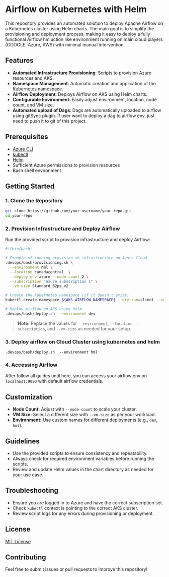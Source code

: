 # Airflow on Kubernetes with Helm

This repository provides an automated solution to deploy Apache Airflow on a Kubernetes cluster using Helm charts. The main goal is to simplify the provisioning and deployment process, making it easy to deploy a fully functional Airflow hmluction like environment running on main cloud players (GOOGLE, Azure, AWS) with minimal manual intervention.

## Features

- **Automated Infrastructure Provisioning**: Scripts to provision Azure resources and AKS.
- **Namespace Management**: Automatic creation and application of the Kubernetes namespace.
- **Airflow Deployment**: Deploys Airflow on AKS using Helm charts.
- **Configurable Environment**: Easily adjust environment, location, node count, and VM size.
- **Automated upload of Dags**: Dags are automatically uploaded to airflow using gitSync plugin. If user want to deploy a dag to airflow env, just need to push it to git of this project.

## Prerequisites

- [Azure CLI](https://docs.microsoft.com/en-us/cli/azure/install-azure-cli)
- [kubectl](https://kubernetes.io/docs/tasks/tools/)
- [Helm](https://helm.sh/docs/intro/install/)
- Sufficient Azure permissions to provision resources
- Bash shell environment

## Getting Started

### 1. Clone the Repository

```bash
git clone https://github.com/your-username/your-repo.git
cd your-repo
```

### 2. Provision Infrastructure and Deploy Airflow

Run the provided script to provision infrastructure and deploy Airflow:

```bash
#!/bin/bash

# Exemple of running provision.sh infrastructure on Azure Cloud
.devops/bash/provisioning.sh \
  --environment hml \
  --location canadacentral  \
  --deploy-env azure --node-count 2 \
  --subscription "Azure subscription 1" \
  --vm-size Standard_B2ps_v2

# Create the Kubernetes namespace (if it doesn't exist)
kubectl create namespace ${AKS_AIRFLOW_NAMESPACE} --dry-run=client --output yaml | kubectl apply -f -

# Deploy Airflow on AKS using Helm
.devops/bash/deploy.sh --environment dev
```

> **Note:** Replace the values for `--environment`, `--location`, `--subscription`, and `--vm-size` as needed for your setup.
### 3. Deploy airflow on Cloud Cluster using kubernetes and helm
```shell
.devops/bash/deploy.sh  --environment hml
```
### 4. Accessing Airflow

After follow all guides until here, you can access your airflow env on `localhost:9090` with default airflow credentials.

## Customization

- **Node Count:** Adjust with `--node-count` to scale your cluster.
- **VM Size:** Select a different size with `--vm-size` as per your workload.
- **Environment:** Use custom names for different deployments (e.g., `dev`, `hml`).

## Guidelines

- Use the provided scripts to ensure consistency and repeatability.
- Always check for required environment variables before running the scripts.
- Review and update Helm values in the chart directory as needed for your use case.

## Troubleshooting

- Ensure you are logged in to Azure and have the correct subscription set.
- Check `kubectl` context is pointing to the correct AKS cluster.
- Review script logs for any errors during provisioning or deployment.

## License

[MIT License](LICENSE)

## Contributing

Feel free to submit issues or pull requests to improve this repository!

